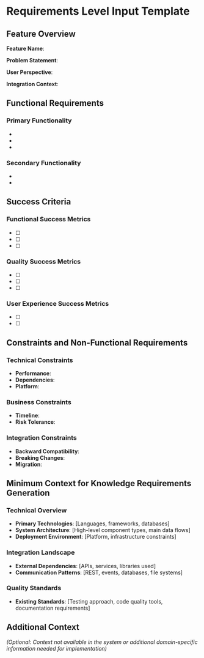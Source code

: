 # Requirements Level Input Template

## Feature Overview
**Feature Name**: 

**Problem Statement**: 

**User Perspective**: 

**Integration Context**: 

## Functional Requirements

### Primary Functionality
- 
- 
- 

### Secondary Functionality
- 
- 

## Success Criteria

### Functional Success Metrics
- [ ] 
- [ ] 
- [ ] 

### Quality Success Metrics  
- [ ] 
- [ ] 
- [ ] 

### User Experience Success Metrics
- [ ] 
- [ ] 

## Constraints and Non-Functional Requirements

### Technical Constraints
- **Performance**: 
- **Dependencies**: 
- **Platform**: 

### Business Constraints
- **Timeline**: 
- **Risk Tolerance**: 

### Integration Constraints
- **Backward Compatibility**: 
- **Breaking Changes**: 
- **Migration**: 

## Minimum Context for Knowledge Requirements Generation

### Technical Overview
- **Primary Technologies**: [Languages, frameworks, databases]
- **System Architecture**: [High-level component types, main data flows]  
- **Deployment Environment**: [Platform, infrastructure constraints]

### Integration Landscape  
- **External Dependencies**: [APIs, services, libraries used]
- **Communication Patterns**: [REST, events, databases, file systems]

### Quality Standards
- **Existing Standards**: [Testing approach, code quality tools, documentation requirements]

## Additional Context
*(Optional: Context not available in the system or additional domain-specific information needed for implementation)*